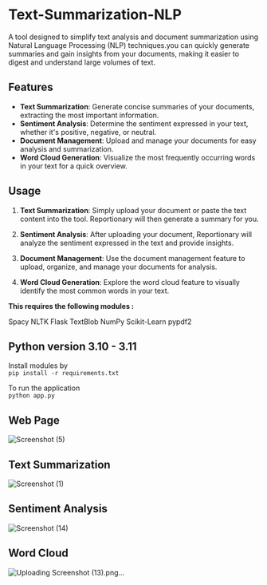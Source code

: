 # Text-Summarization-NLP
A tool designed to simplify text analysis and document summarization using Natural Language Processing (NLP) techniques.you can quickly generate summaries and gain insights from your documents, making it easier to digest and understand large volumes of text.

## Features

- **Text Summarization**: Generate concise summaries of your documents, extracting the most important information.
- **Sentiment Analysis**: Determine the sentiment expressed in your text, whether it's positive, negative, or neutral.
- **Document Management**: Upload and manage your documents for easy analysis and summarization.
- **Word Cloud Generation**: Visualize the most frequently occurring words in your text for a quick overview.
  
## Usage

1. **Text Summarization**: Simply upload your document or paste the text content into the tool. Reportionary will then generate a summary for you.

2. **Sentiment Analysis**: After uploading your document, Reportionary will analyze the sentiment expressed in the text and provide insights.

3. **Document Management**: Use the document management feature to upload, organize, and manage your documents for analysis.

4. **Word Cloud Generation**: Explore the word cloud feature to visually identify the most common words in your text.


**This requires the following modules :**

Spacy
NLTK
Flask
TextBlob
NumPy
Scikit-Learn
pypdf2

## Python version 3.10 - 3.11
Install modules by<br>
```pip install -r requirements.txt```
<br>

To run the application <br>
```python app.py```

## Web Page
![Screenshot (5)](https://github.com/user-attachments/assets/4eb869f3-c26b-48b2-82fb-ece5bb8debff)

## Text Summarization 
![Screenshot (1)](https://github.com/user-attachments/assets/9c6424b0-5eb6-4977-bf38-fca1691587f0)

## Sentiment Analysis
![Screenshot (14)](https://github.com/user-attachments/assets/ba7bfd15-a683-494f-9aa6-fa3207b280c1)

## Word Cloud
![Uploading Screenshot (13).png…]()






